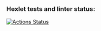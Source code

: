 ### Hexlet tests and linter status:
[![Actions Status](https://github.com/ponttor/docker-project-74/actions/workflows/hexlet-check.yml/badge.svg)](https://github.com/ponttor/docker-project-74/actions)